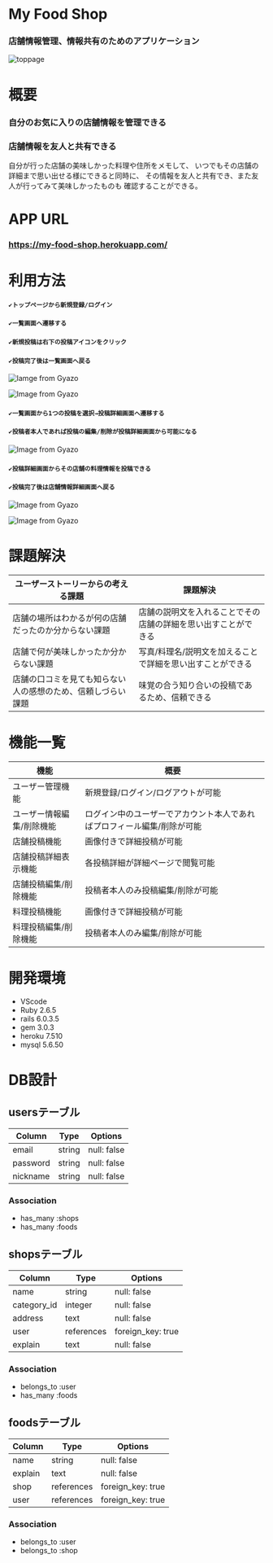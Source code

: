 # My Food Shop
### 店舗情報管理、情報共有のためのアプリケーション

![toppage](https://i.gyazo.com/dacc78415951482c5887e2922cd223e4.jpg)



# 概要

### 自分のお気に入りの店舗情報を管理できる
### 店舗情報を友人と共有できる

自分が行った店舗の美味しかった料理や住所をメモして、
いつでもその店舗の詳細まで思い出せる様にできると同時に、
その情報を友人と共有でき、また友人が行ってみて美味しかったものも
確認することができる。


# APP URL
### **https://my-food-shop.herokuapp.com/**

# 利用方法

#### `✔トップページから新規登録/ログイン`
#### `✔一覧画面へ遷移する`
#### `✔新規投稿は右下の投稿アイコンをクリック`
#### `✔投稿完了後は一覧画面へ戻る`<br>
![Iamge from Gyazo](https://i.gyazo.com/f07f54ecba76dd2cf509e7915687a0a8.gif)

![Image from Gyazo](https://i.gyazo.com/135adcc0c54f7f93e30e97ccf445fa3b.gif)
<br>

#### `✔一覧画面から1つの投稿を選択→投稿詳細画面へ遷移する`
#### `✔投稿者本人であれば投稿の編集/削除が投稿詳細画面から可能になる`<br>
![Image from Gyazo](https://i.gyazo.com/050618e4ab9039b975768aea7930b8cf.gif)
<br>

#### `✔投稿詳細画面からその店舗の料理情報を投稿できる`
#### `✔投稿完了後は店舗情報詳細画面へ戻る`
![Image from Gyazo](https://i.gyazo.com/e4c3603eb4fe7cf66de871d7d747d174.gif)

![Image from Gyazo](https://i.gyazo.com/7ca4b786ab73d0e1bc29ab4d80f847cd.gif)



# 課題解決
| ユーザーストーリーからの考える課題 | 課題解決 |
| ---------------------------- |-------- |
| 店舗の場所はわかるが何の店舗だったのか分からない課題 | 店舗の説明文を入れることでその店舗の詳細を思い出すことができる |
| 店舗で何が美味しかったか分からない課題 | 写真/料理名/説明文を加えることで詳細を思い出すことができる |
| 店舗の口コミを見ても知らない人の感想のため、信頼しづらい課題 | 味覚の合う知り合いの投稿であるため、信頼できる |


# 機能一覧
| 機能 | 概要 |
| ------------- | ----------------------------- |
| ユーザー管理機能 | 新規登録/ログイン/ログアウトが可能 |
| ユーザー情報編集/削除機能 | ログイン中のユーザーでアカウント本人であればプロフィール編集/削除が可能 |
| 店舗投稿機能 | 画像付きで詳細投稿が可能 |
| 店舗投稿詳細表示機能 | 各投稿詳細が詳細ページで閲覧可能 |
| 店舗投稿編集/削除機能 | 投稿者本人のみ投稿編集/削除が可能 |
| 料理投稿機能 | 画像付きで詳細投稿が可能 |
| 料理投稿編集/削除機能 | 投稿者本人のみ編集/削除が可能 |


# 開発環境
- VScode
- Ruby 2.6.5
- rails 6.0.3.5
- gem 3.0.3
- heroku 7.510
- mysql 5.6.50

# DB設計

## usersテーブル

| Column     | Type       | Options     |
| ---------- | ---------- | ----------- |
| email      | string     | null: false |
| password   | string     | null: false |
| nickname   | string     | null: false |

### Association
- has_many :shops
- has_many :foods

## shopsテーブル

| Column      | Type       | Options           |
| ----------  | ---------- | ----------------- |
| name        | string     | null: false       |
| category_id | integer    | null: false       |
| address     | text       | null: false       |
| user        | references | foreign_key: true |
| explain     | text       | null: false       |

### Association
- belongs_to :user
- has_many :foods

## foodsテーブル

| Column      | Type       | Options           |
| ----------  | ---------- | ----------------- |
| name        | string     | null: false       |
| explain     | text       | null: false       |
| shop        | references | foreign_key: true |
| user        | references | foreign_key: true |

### Association
- belongs_to :user
- belongs_to :shop